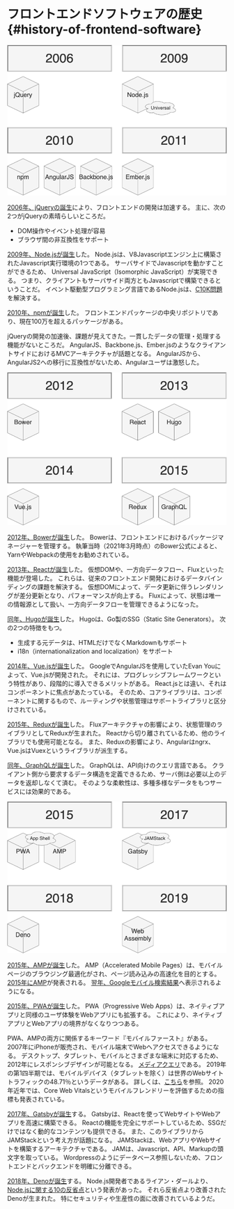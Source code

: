 # フロントエンドソフトウェアの歴史 {#history-of-frontend-software}

![02_history_of_frontend_software_1](../../assets/images/drawio/history/02_history_of_frontend_software_1.png)

[2006年、jQueryの誕生](https://en.wikipedia.org/wiki/JQuery)により、フロントエンドの開発は加速する。
主に、次の2つがjQueryの素晴らしいところだ。

* DOM操作やイベント処理が容易
* ブラウザ間の非互換性をサポート

[2009年、Node.jsが誕生](https://en.wikipedia.org/wiki/Node.js)した。
Node.jsは、V8Javascriptエンジン上に構築されたJavascript実行環境の1つである。
サーバサイドでJavascriptを動かすことができるため、 Universal JavaScript（Isomorphic JavaScript）が実現できる。
つまり、クライアントもサーバサイド両方ともJavascriptで構築できるということだ。
イベント駆動型プログラミング言語であるNode.jsは、[C10K問題](https://en.wikipedia.org/wiki/C10k_problem)を解決する。

[2010年、npmが誕生](https://en.wikipedia.org/wiki/Node.js)した。
フロントエンドパッケージの中央リポジトリであり、現在100万を超えるパッケージがある。

jQueryの開発の加速後、課題が見えてきた。一貫したデータの管理・処理する機能がないところだ。
AngularJS、Backbone.js、Ember.jsのようなクライアントサイドにおけるMVCアーキテクチャが話題となる。
AngularJSから、AngularJS2への移行に互換性がないため、Angularユーザは激怒した。

![02_history_of_frontend_software_2](../../assets/images/drawio/history/02_history_of_frontend_software_2.png)

[2012年、Bowerが誕生](https://github.com/bower/bower/blob/master/CHANGELOG.md)した。
Bowerは、フロントエンドにおけるパッケージマネージャーを管理する。
執筆当時（2021年3月時点）のBower公式によると、YarnやWebpackの使用をお勧めされている。

[2013年、Reactが誕生](https://en.wikipedia.org/wiki/React_%28JavaScript_library%29)した。
仮想DOMや、一方向データフロー、Fluxといった機能が登場した。
これらは、従来のフロントエンド開発におけるデータバインディングの課題を解決する。
仮想DOMによって、データ更新に伴うレンダリングが差分更新となり、パフォーマンスが向上する。
Fluxによって、状態は唯一の情報源として扱い、一方向データフローを管理できるようになった。

[同年、Hugoが誕生](https://en.wikipedia.org/wiki/Hugo_%28software%29)した。
Hugoは、Go製のSSG（Static Site Generators）。
次の2つの特徴をもつ。

* 生成する元データは、HTMLだけでなくMarkdownもサポート
* i18n（internationalization and localization）をサポート

[2014年、Vue.jsが誕生](https://en.wikipedia.org/wiki/Vue.js)した。
GoogleでAngularJSを使用していたEvan Youによって、Vue.jsが開発された。
それには、プログレッシブフレームワークという特性があり、段階的に導入できるメリットがある。
React.jsとは違い、それはコンポーネントに焦点があたっている。
そのため、コアライブラリは、コンポーネントに関するもので、ルーティングや状態管理はサポートライブラリと区分けされている。

[2015年、Reduxが誕生](https://en.wikipedia.org/wiki/Redux_%28JavaScript_library%29)した。
Fluxアーキテクチャの影響により、状態管理のライブラリとしてReduxが生まれた。
Reactから切り離されているため、他のライブラリでも使用可能となる。
また、Reduxの影響により、Angularはngrx、Vue.jsはVuexというライブラリが派生する。

[同年、GraphQLが誕生](https://en.wikipedia.org/wiki/GraphQL)した。
GraphQLは、API向けのクエリ言語である。
クライアント側から要求するデータ構造を定義できるため、サーバ側は必要以上のデータを返却しなくて済む。
そのような柔軟性は、多種多様なデータをもつサービスには効果的である。

![02_history_of_frontend_software_3](../../assets/images/drawio/history/02_history_of_frontend_software_3.png)

[2015年、AMPが誕生](https://en.wikipedia.org/wiki/Accelerated_Mobile_Pages)した。
AMP（Accelerated Mobile Pages）は、モバイルページのブラウジング最適化がされ、ページ読み込みの高速化を目的とする。
[2015年にAMP](https://blog.google/products/search/introducing-accelerated-mobile-pages/)が発表される。
[翌年、Googleモバイル検索結果](https://blog.amp.dev/2016/02/24/amping-up-in-google-search/)へ表示されるようになる。

[2015年、PWAが誕生](https://infrequently.org/2015/06/progressive-apps-escaping-tabs-without-losing-our-soul/)した。
PWA（Progressive Web Apps）は、ネイティブアプリと同様のユーザ体験をWebアプリにも拡張する。
これにより、ネイティブアプリとWebアプリの境界がなくなりつつある。

PWA、AMPの両方に関係するキーワード『モバイルファースト』がある。
2007年にiPhoneが販売され、モバイル端末でWebへアクセスできるようになる。
デスクトップ、タブレット、モバイルとさまざまな端末に対応するため、2012年にレスポンシブデザインが可能となる。
[メディアクエリ](https://www.w3.org/TR/2012/REC-css3-mediaqueries-20120619/)である。
2019年の第1四半期では、モバイルデバイス（タブレットを除く）は世界のWebサイトトラフィックの48.71％というデータがある。
詳しくは、[こちら](https://www.statista.com/statistics/271405/global-mobile-data-traffic-forecast/)を参照。
2020年近年では、Core Web Vitalsというモバイルフレンドリーを評価するための指標も発表されている。

[2017年、Gatsbyが誕生](https://github.com/gatsbyjs/gatsby)する。
Gatsbyは、Reactを使ってWebサイトやWebアプリを高速に構築できる。
Reactの機能を完全にサポートしているため、SSGだけではなく動的なコンテンツも提供できる。
また、このライブラリからJAMStackという考え方が話題になる。
JAMStackは、WebアプリやWebサイトを構築するアーキテクチャである。
JAMは、Javascript、API、Markupの頭文字を取っている。
Wordpressのようにデータベース参照しないため、フロントエンドとバックエンドを明確に分離できる。

[2018年、Denoが誕生](https://en.wikipedia.org/wiki/Deno_%28software%29)する。
Node.js開発者であるライアン・ダールより、[Node.jsに関する10の反省点](https://www.youtube.com/watch?v=M3BM9TB-8yA)という発表があった。
それら反省点より改善されたDenoが生まれた。
特にセキュリティや生産性の面に改善されているようだ。